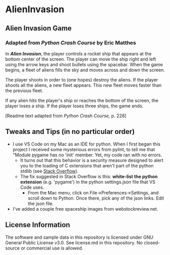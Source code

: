 # AlienInvasion

## Alien Invasion Game

### Adapted from _Python Crash Course_ by Eric Matthes

In ***Alien Invasion***, the player controls a rocket ship that appears at the bottom center of the screen. The player can move the ship right and left using the arrow keys and shoot bullets using the spacebar. When the game begins, a fleet of aliens fills the sky and moves across and down the screen.  

The player shoots in order to (one hopes) destroy the aliens. If the player shoots all the aliens, a new fleet appears.  This new fleet moves faster than the previous fleet.

If any alien hits the player's ship or reaches the bottom of the screen, the player loses a ship. If the player loses three ships, the game ends.

[Readme text adapted from _Python Crash Course,_ p. 228]

## Tweaks and Tips (in no particular order)

* I use VS Code on my Mac as an IDE for python.  When I first began this project I received some mysterious errors from pylint, to tell me that "Module pygame has no 'init' member.  Yet, my code ran with no errors.
  * It turns out that this behavior is a security measure designed to alert you to the loading of C extensions that aren't part of the python stdlib (see [Stack Overflow](https://stackoverflow.com/questions/50569453/why-does-it-say-that-module-pygame-has-no-init-member)).
  * The fix suggested in Stack Overflow is this: **white-list the python extension** (e.g. 'pygame') in the python settings.json file that VS Code uses.
    * From the Mac menu, click on File->Preferences->Settings, and scroll down to Python. Once there, pick any of the json links. Edit the json file.
* I've added a couple free spaceship images from webstockreview.net.

## License Information

The software and sample data in this repository is licensed under GNU General Public License v3.0. See license.md in this repository. No closed-source or commercial use is allowed.
